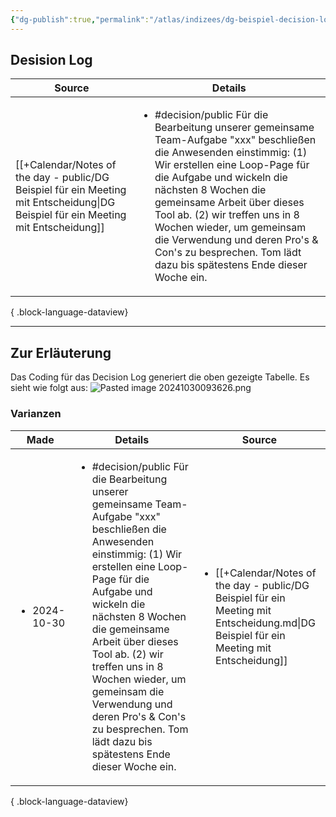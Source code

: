 ```yaml
---
{"dg-publish":true,"permalink":"/atlas/indizees/dg-beispiel-decision-log/","tags":["class/index"]}
---
```



## Desision Log
| Source                                                                                                                                | Details                                                                                                                                                                                                                                                                                                                                                                                                                           |
| ------------------------------------------------------------------------------------------------------------------------------------- | --------------------------------------------------------------------------------------------------------------------------------------------------------------------------------------------------------------------------------------------------------------------------------------------------------------------------------------------------------------------------------------------------------------------------------- |
| [[+Calendar/Notes of the day - public/DG Beispiel für ein Meeting mit Entscheidung\|DG Beispiel für ein Meeting mit Entscheidung]] | <ul><li>#decision/public Für die Bearbeitung unserer gemeinsame Team-Aufgabe "xxx" beschließen die Anwesenden einstimmig: (1) Wir erstellen eine Loop-Page für die Aufgabe und wickeln die nächsten 8 Wochen die gemeinsame Arbeit über dieses Tool ab.  (2) wir treffen uns in 8 Wochen wieder, um gemeinsam die Verwendung und deren Pro's & Con's zu besprechen. Tom lädt dazu bis spätestens Ende dieser Woche ein.</li></ul> |

{ .block-language-dataview}

---
## Zur Erläuterung
Das Coding für das Decision Log generiert die oben gezeigte Tabelle.
Es sieht wie folgt aus:
![Pasted image 20241030093626.png](/img/user/+References/Images/Pasted%20image%2020241030093626.png)

### Varianzen
| Made                         | Details                                                                                                                                                                                                                                                                                                                                                                                                                           | Source                                                                                                                                                   |
| ---------------------------- | --------------------------------------------------------------------------------------------------------------------------------------------------------------------------------------------------------------------------------------------------------------------------------------------------------------------------------------------------------------------------------------------------------------------------------- | -------------------------------------------------------------------------------------------------------------------------------------------------------- |
| <ul><li>2024-10-30</li></ul> | <ul><li>#decision/public Für die Bearbeitung unserer gemeinsame Team-Aufgabe "xxx" beschließen die Anwesenden einstimmig: (1) Wir erstellen eine Loop-Page für die Aufgabe und wickeln die nächsten 8 Wochen die gemeinsame Arbeit über dieses Tool ab.  (2) wir treffen uns in 8 Wochen wieder, um gemeinsam die Verwendung und deren Pro's & Con's zu besprechen. Tom lädt dazu bis spätestens Ende dieser Woche ein.</li></ul> | <ul><li>[[+Calendar/Notes of the day - public/DG Beispiel für ein Meeting mit Entscheidung.md\\|DG Beispiel für ein Meeting mit Entscheidung]]</li></ul> |

{ .block-language-dataview}
